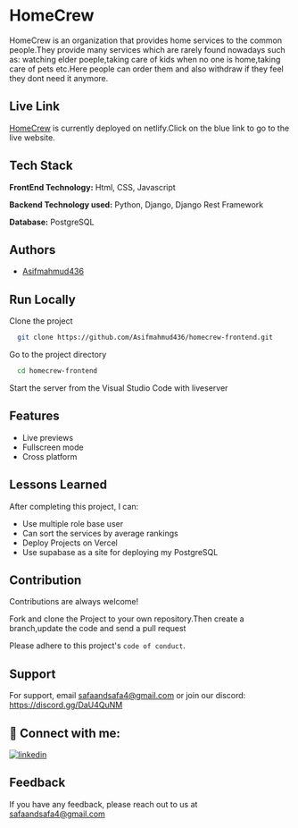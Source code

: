 
# HomeCrew

HomeCrew is an organization that provides home services to the common people.They provide many services which are rarely found nowadays such as: watching elder poeple,taking care of kids when no one is home,taking care of pets etc.Here people can order them and also withdraw if they feel they dont need it anymore. 

## Live Link

[HomeCrew](https://homecrew.netlify.app/) is currently deployed on netlify.Click on the blue link to go to the live website.


## Tech Stack

**FrontEnd Technology:**  Html, CSS, Javascript

**Backend Technology used:**  Python, Django, Django Rest Framework

**Database:**  PostgreSQL




## Authors

- [Asifmahmud436](https://github.com/Asifmahmud436)




## Run Locally

Clone the project

```bash
  git clone https://github.com/Asifmahmud436/homecrew-frontend.git
```

Go to the project directory

```bash
  cd homecrew-frontend

```
Start the server from the Visual Studio Code with liveserver


## Features

- Live previews
- Fullscreen mode
- Cross platform

## Lessons Learned

After completing this project, I can: 
- Use multiple role base user
- Can sort the services by average rankings
- Deploy Projects on Vercel 
- Use supabase as a site for deploying my PostgreSQL


## Contribution

Contributions are always welcome!

Fork and clone the Project to your own repository.Then create a branch,update the code and send a pull request

Please adhere to this project's `code of conduct`.


## Support

For support, email safaandsafa4@gmail.com or join our discord: https://discord.gg/DaU4QuNM




## 🔗 Connect with me:
[![linkedin](https://img.shields.io/badge/linkedin-0A66C2?style=for-the-badge&logo=linkedin&logoColor=white)](https://www.linkedin.com/in/asif-mahmud-3bb1a627a/)


## Feedback

If you have any feedback, please reach out to us at safaandsafa4@gmail.com

